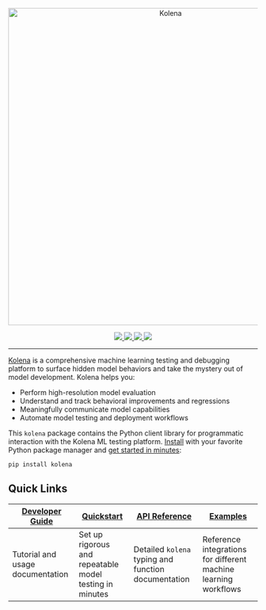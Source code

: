 <p align="center">
  <a href="https://docs.kolena.com">
    <img src="https://docs.kolena.com/assets/images/kolena-banner.png" width="640" alt="Kolena" />
  </a>
</p>

<p align='center'>
  <a href="https://pypi.python.org/pypi/kolena">
    <img
      src="https://img.shields.io/pypi/v/kolena?logo=python&logoColor=white&style=flat-square"
    />
  </a>
  <a href="https://www.apache.org/licenses/LICENSE-2.0">
    <img
      src="https://img.shields.io/pypi/l/kolena?style=flat-square"
    />
  </a>
  <a href="https://github.com/kolenaIO/kolena/actions">
    <img
      src="https://img.shields.io/github/checks-status/kolenaIO/kolena/trunk?logo=circleci&logoColor=white&style=flat-square"
    />
  </a>
  <a href="https://codecov.io/gh/kolenaIO/kolena" >
    <img
      src="https://img.shields.io/codecov/c/github/kolenaIO/kolena?logo=codecov&logoColor=white&style=flat-square&token=8WOY5I8SF1"
    />
  </a>
</p>

---

[Kolena](https://www.kolena.io) is a comprehensive machine learning testing and debugging platform to surface hidden
model behaviors and take the mystery out of model development. Kolena helps you:

- Perform high-resolution model evaluation
- Understand and track behavioral improvements and regressions
- Meaningfully communicate model capabilities
- Automate model testing and deployment workflows

This `kolena` package contains the Python client library for programmatic interaction with the Kolena ML testing
platform. [Install](https://docs.kolena.com/installing-kolena) with your favorite Python package manager and
[get started in minutes](https://docs.kolena.com/dataset/quickstart):

```
pip install kolena
```

## Quick Links

| [Developer Guide](https://docs.kolena.com) | [Quickstart](https://docs.kolena.com/dataset/quickstart) | [API Reference](https://docs.kolena.com/reference) | [Examples](./examples) |
| --- | --- | --- | --- |
| Tutorial and usage documentation | Set up rigorous and repeatable model testing in minutes | Detailed `kolena` typing and function documentation | Reference integrations for different machine learning workflows |
